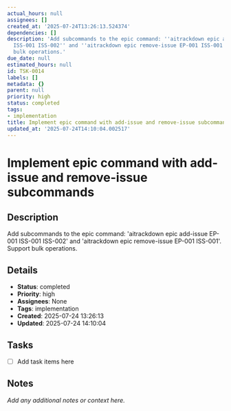 ```yaml
---
actual_hours: null
assignees: []
created_at: '2025-07-24T13:26:13.524374'
dependencies: []
description: 'Add subcommands to the epic command: ''aitrackdown epic add-issue EP-001
  ISS-001 ISS-002'' and ''aitrackdown epic remove-issue EP-001 ISS-001''. Support
  bulk operations.'
due_date: null
estimated_hours: null
id: TSK-0014
labels: []
metadata: {}
parent: null
priority: high
status: completed
tags:
- implementation
title: Implement epic command with add-issue and remove-issue subcommands
updated_at: '2025-07-24T14:10:04.002517'
---
```


# Implement epic command with add-issue and remove-issue subcommands

## Description
Add subcommands to the epic command: 'aitrackdown epic add-issue EP-001 ISS-001 ISS-002' and 'aitrackdown epic remove-issue EP-001 ISS-001'. Support bulk operations.

## Details
- **Status**: completed
- **Priority**: high
- **Assignees**: None
- **Tags**: implementation
- **Created**: 2025-07-24 13:26:13
- **Updated**: 2025-07-24 14:10:04

## Tasks
- [ ] Add task items here

## Notes
_Add any additional notes or context here._
